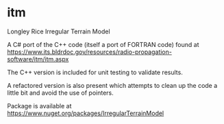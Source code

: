 # itm
Longley Rice Irregular Terrain Model

A C# port of the C++ code (itself a port of FORTRAN code) found at https://www.its.bldrdoc.gov/resources/radio-propagation-software/itm/itm.aspx

The C++ version is included for unit testing to validate results.

A refactored version is also present which attempts to clean up the code a little bit and avoid the use of pointers.

Package is available at https://www.nuget.org/packages/IrregularTerrainModel

